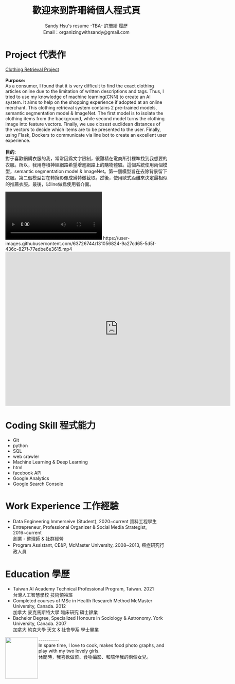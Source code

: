 <center> <h1>歡迎來到許珊綺個人程式頁</h1> </center>
<center> Sandy Hsu's resume -TBA- 許珊綺 履歷</center>
<center>  Email：organizingwithsandy@gmail.com</center>



# Project 代表作
<a href="https://github.com/milkywaysandy/Clothing-Retrieval" target="_top">Clothing Retrieval Project</a><br/>
<br/>
**Purpose:**<br/>
As a consumer, I found that it is very difficult to find the exact clothing articles online due to the limitation of written descriptions and tags. Thus, I tried to use my knowledge of machine learning(CNN) to create an AI system. It aims to help on the shopping experience if adopted at an online merchant. This clothing retrieval system contains 2 pre-trained models, semantic segmentation model & ImageNet. The first model is to isolate the clothing items from the background, while second model turns the clothing image into feature vectors. Finally, we use closest euclidean distances of the vectors to decide which items are to be presented to the user. Finally, using Flask, Dockers to communicate via line bot to create an excellent user experience.<br/>
<br/>
**目的:**<br/>
對于喜歡網購衣服的我，常常因爲文字限制，很難精在電商所引裡準找到我想要的衣服。所以，我用卷積神經網路希望增進網路上的購物體驗。這個系統使用兩個模型，semantic segmentation model & ImageNet。第一個模型旨在去除背景留下衣服。第二個模型旨在轉換影像成爲特徵截取。然後，使用歐式距離來決定最相似的推薦衣服。最後，以line做爲使用者介面。<br/>

<video controls>
  <source src=”https://user-images.githubusercontent.com/63726744/131056824-9a27cd65-5d5f-436c-827f-77edbe6e3615.mp4” type=video/ogg>
</video>
https://user-images.githubusercontent.com/63726744/131056824-9a27cd65-5d5f-436c-827f-77edbe6e3615.mp4

<div class="embed-container">
  <iframe
      src="https://user-images.githubusercontent.com/63726744/131056824-9a27cd65-5d5f-436c-827f-77edbe6e3615.mp4{{ include.id }}"
      width="700"
      height="480"
      frameborder="0"
      allowfullscreen="">
  </iframe>
</div>


# Coding Skill 程式能力
- Git
- python
- SQL
- web crawler
- Machine Learning & Deep Learning
- html
- facebook API
- Google Analytics
- Google Search Console

# Work Experience 工作經驗
- Data Engineering Immerseive (Student), 2020~current 資料工程學生
- Entrepreneur, Professional Organizer & Social Media Strategist, 2016~current <br/>
創業 - 整理師 & 社群經營
- Program Assistant, CE&P, McMaster University, 2008~2013, 癌症研究行政人員

# Education 學歷
- Taiwan AI Academy Technical Professional Program, Taiwan. 2021 <br/>
台灣人工智慧學校 技術領袖班
- Completed courses of MSc in Health Research Method McMaster University, Canada. 2012 <br/>
加拿大 麥克馬斯特大學 臨床研究 碩士肄業
- Bachelor Degree, Specialized Honours in Sociology & Astronomy. York University, Canada. 2007 <br/>
加拿大 約克大學 天文 & 社會學系 學士畢業 

<img img align="left" src="https://user-images.githubusercontent.com/63726744/131054316-d8c43f1c-dc69-4d8e-b5e6-cfb803d81a62.jpg" width="100" height="130">
----------<br/> 
In spare time, I love to cook, makes food photo graphs, and play with my two lovely girls.<br/>
休閒時，我喜歡做菜、食物攝影、和陪伴我的兩個女兒。
